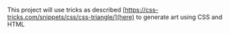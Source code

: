 This project will use tricks as described [https://css-tricks.com/snippets/css/css-triangle/](here) to generate art using CSS and HTML
